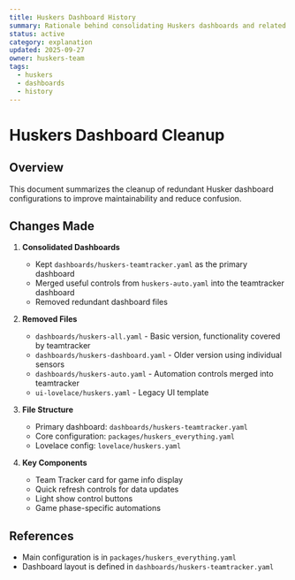 ```yaml
---
title: Huskers Dashboard History
summary: Rationale behind consolidating Huskers dashboards and related clean-up actions.
status: active
category: explanation
updated: 2025-09-27
owner: huskers-team
tags:
  - huskers
  - dashboards
  - history
---
```


# Huskers Dashboard Cleanup

## Overview

This document summarizes the cleanup of redundant Husker dashboard configurations to improve maintainability and reduce confusion.

## Changes Made

1. **Consolidated Dashboards**
   - Kept `dashboards/huskers-teamtracker.yaml` as the primary dashboard
   - Merged useful controls from `huskers-auto.yaml` into the teamtracker dashboard
   - Removed redundant dashboard files

2. **Removed Files**
   - `dashboards/huskers-all.yaml` - Basic version, functionality covered by teamtracker
   - `dashboards/huskers-dashboard.yaml` - Older version using individual sensors
   - `dashboards/huskers-auto.yaml` - Automation controls merged into teamtracker
   - `ui-lovelace/huskers.yaml` - Legacy UI template

3. **File Structure**
   - Primary dashboard: `dashboards/huskers-teamtracker.yaml`
   - Core configuration: `packages/huskers_everything.yaml`
   - Lovelace config: `lovelace/huskers.yaml`

4. **Key Components**
   - Team Tracker card for game info display
   - Quick refresh controls for data updates
   - Light show control buttons
   - Game phase-specific automations

## References
- Main configuration is in `packages/huskers_everything.yaml`
- Dashboard layout is defined in `dashboards/huskers-teamtracker.yaml`
